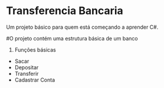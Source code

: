 # Transferencia Bancaria
Um projeto básico para quem está começando a aprender C#.

#O projeto contém uma estrutura básica de um banco
1. Funções básicas
- Sacar
- Depositar
- Transferir
- Cadastrar Conta
